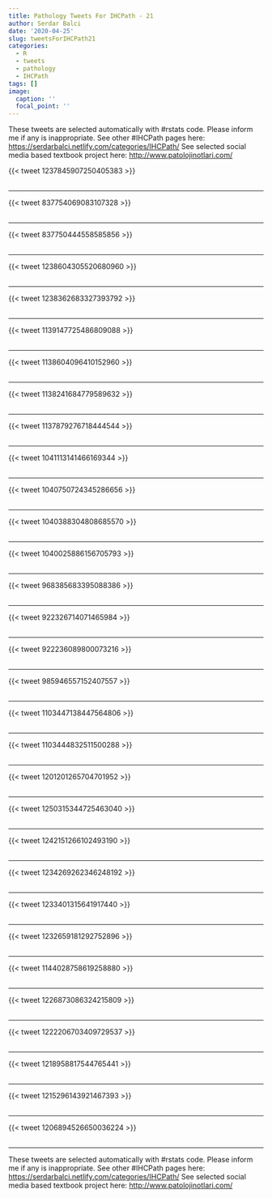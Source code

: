 ```yaml
---
title: Pathology Tweets For IHCPath - 21
author: Serdar Balci
date: '2020-04-25'
slug: tweetsForIHCPath21
categories:
  - R
  - tweets
  - pathology
  - IHCPath
tags: []
image:
  caption: ''
  focal_point: ''
---
```



These tweets are selected automatically with #rstats code. Please inform me if any is inappropriate.
See other #IHCPath pages here: https://serdarbalci.netlify.com/categories/IHCPath/ 
See selected social media based textbook project here: http://www.patolojinotlari.com/

{{< tweet 1237845907250405383 >}}
<br>
<br>
<hr>
{{< tweet 837754069083107328 >}}
<br>
<br>
<hr>
{{< tweet 837750444558585856 >}}
<br>
<br>
<hr>
{{< tweet 1238604305520680960 >}}
<br>
<br>
<hr>
{{< tweet 1238362683327393792 >}}
<br>
<br>
<hr>
{{< tweet 1139147725486809088 >}}
<br>
<br>
<hr>
{{< tweet 1138604096410152960 >}}
<br>
<br>
<hr>
{{< tweet 1138241684779589632 >}}
<br>
<br>
<hr>
{{< tweet 1137879276718444544 >}}
<br>
<br>
<hr>
{{< tweet 1041113141466169344 >}}
<br>
<br>
<hr>
{{< tweet 1040750724345286656 >}}
<br>
<br>
<hr>
{{< tweet 1040388304808685570 >}}
<br>
<br>
<hr>
{{< tweet 1040025886156705793 >}}
<br>
<br>
<hr>
{{< tweet 968385683395088386 >}}
<br>
<br>
<hr>
{{< tweet 922326714071465984 >}}
<br>
<br>
<hr>
{{< tweet 922236089800073216 >}}
<br>
<br>
<hr>
{{< tweet 985946557152407557 >}}
<br>
<br>
<hr>
{{< tweet 1103447138447564806 >}}
<br>
<br>
<hr>
{{< tweet 1103444832511500288 >}}
<br>
<br>
<hr>
{{< tweet 1201201265704701952 >}}
<br>
<br>
<hr>
{{< tweet 1250315344725463040 >}}
<br>
<br>
<hr>
{{< tweet 1242151266102493190 >}}
<br>
<br>
<hr>
{{< tweet 1234269262346248192 >}}
<br>
<br>
<hr>
{{< tweet 1233401315641917440 >}}
<br>
<br>
<hr>
{{< tweet 1232659181292752896 >}}
<br>
<br>
<hr>
{{< tweet 1144028758619258880 >}}
<br>
<br>
<hr>
{{< tweet 1226873086324215809 >}}
<br>
<br>
<hr>
{{< tweet 1222206703409729537 >}}
<br>
<br>
<hr>
{{< tweet 1218958817544765441 >}}
<br>
<br>
<hr>
{{< tweet 1215296143921467393 >}}
<br>
<br>
<hr>
{{< tweet 1206894526650036224 >}}
<br>
<br>
<hr>


These tweets are selected automatically with #rstats code. Please inform me if any is inappropriate.
See other #IHCPath pages here: https://serdarbalci.netlify.com/categories/IHCPath/ 
See selected social media based textbook project here: http://www.patolojinotlari.com/
